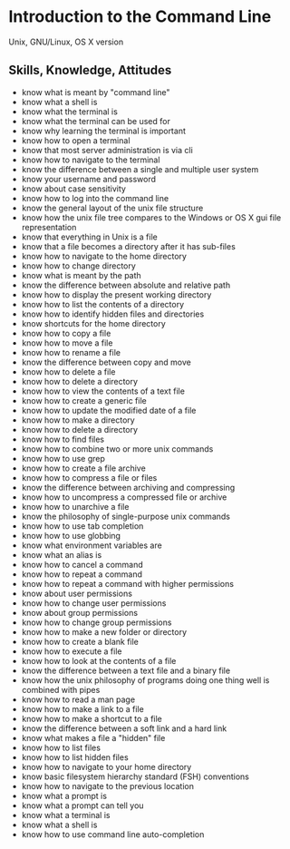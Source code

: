 # Introduction to the Command Line

Unix, GNU/Linux, OS X version

## Skills, Knowledge, Attitudes

* know what is meant by "command line"
* know what a shell is
* know what the terminal is
* know what the terminal can be used for
* know why learning the terminal is important
* know how to open a terminal
* know that most server administration is via cli
* know how to navigate to the terminal
* know the difference between a single and multiple user system
* know your username and password
* know about case sensitivity
* know how to log into the command line
* know the general layout of the unix file structure
* know how the unix file tree compares to the Windows or OS X gui file representation
* know that everything in Unix is a file
* know that a file becomes a directory after it has sub-files
* know how to navigate to the home directory
* know how to change directory
* know what is meant by the path
* know the difference between absolute and relative path
* know how to display the present working directory
* know how to list the contents of a directory
* know how to identify hidden files and directories
* know shortcuts for the home directory
* know how to copy a file
* know how to move a file
* know how to rename a file
* know the difference between copy and move
* know how to delete a file
* know how to delete a directory
* know how to view the contents of a text file
* know how to create a generic file
* know how to update the modified date of a file
* know how to make a directory
* know how to delete a directory
* know how to find files 
* know how to combine two or more unix commands
* know how to use grep
* know how to create a file archive
* know how to compress a file or files
* know the difference between archiving and compressing
* know how to uncompress a compressed file or archive
* know how to unarchive a file 
* know the philosophy of single-purpose unix commands
* know how to use tab completion
* know how to use globbing
* know what environment variables are
* know what an alias is
* know how to cancel a command
* know how to repeat a command
* know how to repeat a command with higher permissions
* know about user permissions
* know how to change user permissions
* know about group permissions
* know how to change group permissions
* know how to make a new folder or directory
* know how to create a blank file
* know how to execute a file
* know how to look at the contents of a file
* know the difference between a text file and a binary file
* know how the unix philosophy of programs doing one thing well is combined with pipes
* know how to read a man page
* know how to make a link to a file
* know how to make a shortcut to a file
* know the difference between a soft link and a hard link
* know what makes a file a "hidden" file
* know how to list files
* know how to list hidden files
* know how to navigate to your home directory
* know basic filesystem hierarchy standard (FSH) conventions
* know how to navigate to the previous location
* know what a prompt is
* know what a prompt can tell you
* know what a terminal is
* know what a shell is
* know how to use command line auto-completion
